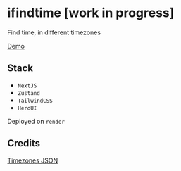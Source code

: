 # ifindtime [work in progress]

Find time, in different timezones

[Demo](https://ifindtime.onrender.com)

## Stack

- `NextJS`
- `Zustand`
- `TailwindCSS`
- `HeroUI`

Deployed on `render`

## Credits

[Timezones JSON](https://github.com/vvo/tzdb)
